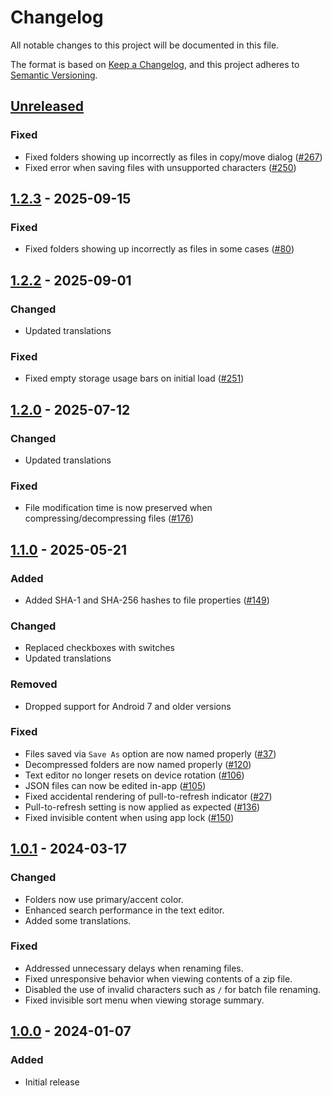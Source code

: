 # Changelog
All notable changes to this project will be documented in this file.

The format is based on [Keep a Changelog](https://keepachangelog.com/en/1.1.0/),
and this project adheres to [Semantic Versioning](https://semver.org/spec/v2.0.0.html).

## [Unreleased]
### Fixed
- Fixed folders showing up incorrectly as files in copy/move dialog ([#267])
- Fixed error when saving files with unsupported characters ([#250])

## [1.2.3] - 2025-09-15
### Fixed
- Fixed folders showing up incorrectly as files in some cases ([#80])

## [1.2.2] - 2025-09-01
### Changed
- Updated translations

### Fixed
- Fixed empty storage usage bars on initial load ([#251])

## [1.2.0] - 2025-07-12
### Changed
- Updated translations

### Fixed
- File modification time is now preserved when compressing/decompressing files ([#176])

## [1.1.0] - 2025-05-21
### Added
- Added SHA-1 and SHA-256 hashes to file properties ([#149])

### Changed
- Replaced checkboxes with switches
- Updated translations

### Removed
- Dropped support for Android 7 and older versions

### Fixed
- Files saved via `Save As` option are now named properly ([#37])
- Decompressed folders are now named properly ([#120])
- Text editor no longer resets on device rotation ([#106])
- JSON files can now be edited in-app ([#105])
- Fixed accidental rendering of pull-to-refresh indicator ([#27])
- Pull-to-refresh setting is now applied as expected ([#136])
- Fixed invisible content when using app lock ([#150])

## [1.0.1] - 2024-03-17
### Changed
- Folders now use primary/accent color.
- Enhanced search performance in the text editor.
- Added some translations.

### Fixed
- Addressed unnecessary delays when renaming files.
- Fixed unresponsive behavior when viewing contents of a zip file.
- Disabled the use of invalid characters such as `/` for batch file renaming.
- Fixed invisible sort menu when viewing storage summary.

## [1.0.0] - 2024-01-07
### Added
- Initial release

[#27]: https://github.com/FossifyOrg/File-Manager/issues/27
[#37]: https://github.com/FossifyOrg/File-Manager/issues/37
[#80]: https://github.com/FossifyOrg/File-Manager/issues/80
[#105]: https://github.com/FossifyOrg/File-Manager/issues/105
[#106]: https://github.com/FossifyOrg/File-Manager/issues/106
[#120]: https://github.com/FossifyOrg/File-Manager/issues/120
[#136]: https://github.com/FossifyOrg/File-Manager/issues/136
[#149]: https://github.com/FossifyOrg/File-Manager/issues/149
[#150]: https://github.com/FossifyOrg/File-Manager/issues/150
[#176]: https://github.com/FossifyOrg/File-Manager/issues/176
[#251]: https://github.com/FossifyOrg/File-Manager/issues/251
[#267]: https://github.com/FossifyOrg/File-Manager/issues/267
[#250]: https://github.com/FossifyOrg/File-Manager/issues/250

[Unreleased]: https://github.com/FossifyOrg/File-Manager/compare/1.2.3...HEAD
[1.2.3]: https://github.com/FossifyOrg/File-Manager/compare/1.2.2...1.2.3
[1.2.2]: https://github.com/FossifyOrg/File-Manager/compare/1.2.0...1.2.2
[1.2.0]: https://github.com/FossifyOrg/File-Manager/compare/1.1.0...1.2.0
[1.1.0]: https://github.com/FossifyOrg/File-Manager/compare/1.0.1...1.1.0
[1.0.1]: https://github.com/FossifyOrg/File-Manager/compare/1.0.0...1.0.1
[1.0.0]: https://github.com/FossifyOrg/File-Manager/releases/tag/1.0.0
